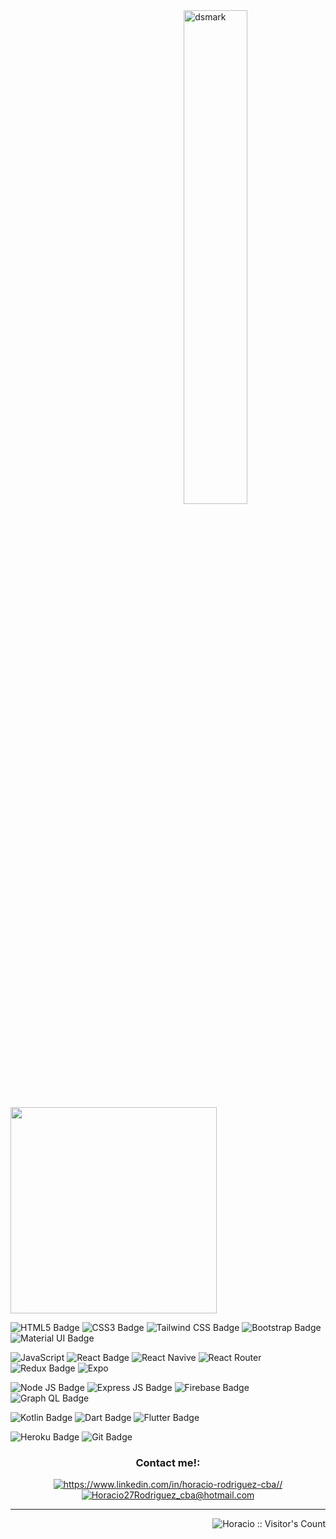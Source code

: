 <img alt="dsmark" align="right" height="45%" width="45%" src="https://c.tenor.com/NzrqQHFBVz8AAAAj/kitty-transparent.gif">

<div display='flex'>
    <img  width="330" src="https://github-readme-stats.vercel.app/api/top-langs/?username=AngelRRand&layout=compact&show_icons=true&title_color=ffffff&icon_color=34abeb&text_color=ffffff&bg_color=120c01"/>
</div>


![HTML5 Badge](https://img.shields.io/badge/HTML5-120c01?style=for-the-badge&logo=html5&logoColor=white)
![CSS3 Badge](https://img.shields.io/badge/CSS3-120c01?style=for-the-badge&logo=css3&logoColor=white)
![Tailwind CSS Badge](https://img.shields.io/badge/Tailwind_CSS-120c01?style=for-the-badge&logo=tailwind-css&logoColor=white)
![Bootstrap Badge](https://img.shields.io/badge/Bootstrap-120c01?style=for-the-badge&logo=bootstrap&logoColor=white)
![Material UI Badge](https://img.shields.io/badge/Material%20UI-120c01?style=for-the-badge&logo=mui&logoColor=white)

![JavaScript](https://img.shields.io/badge/JavaScript-120c01?style=for-the-badge&logo=javascript&logoColor=white)
![React Badge](https://img.shields.io/badge/React-120c01?style=for-the-badge&logo=react&logoColor=white)
![React Navive](https://img.shields.io/badge/React_Native-120c01?style=for-the-badge&logo=react&logoColor=white)
![React Router](https://img.shields.io/badge/React_Router-120c01?style=for-the-badge&logo=react-router&logoColor=white)
![Redux Badge](https://img.shields.io/badge/Redux-120c01?style=for-the-badge&logo=redux&logoColor=white)
![Expo](https://img.shields.io/badge/Expo-120c01?style=for-the-badge&logo=expo&logoColor=white)

![Node JS Badge](https://img.shields.io/badge/Node.js-120c01?style=for-the-badge&logo=node.js&logoColor=white)
![Express JS Badge](https://img.shields.io/badge/Express.js-120c01?style=for-the-badge&logo=express&logoColor=white)
![Firebase Badge](https://img.shields.io/badge/Firebase-120c01?style=for-the-badge&logo=firebase&logoColor=white)
![Graph QL Badge](https://img.shields.io/badge/GraphQl-120c01?style=for-the-badge&logo=graphql&logoColor=white)

![Kotlin Badge](https://img.shields.io/badge/Kotlin-120c01?style=for-the-badge&logo=kotlin&logoColor=white)
![Dart Badge](https://img.shields.io/badge/dart-120c01?style=for-the-badge&logo=dart&logoColor=white)
![Flutter Badge](https://img.shields.io/badge/flutter-120c01?style=for-the-badge&logo=flutter&logoColor=white)


![Heroku Badge](https://img.shields.io/badge/Heroku-120c01?style=for-the-badge&logo=heroku&logoColor=white)
![Git Badge](https://img.shields.io/badge/GIT-120c01?style=for-the-badge&logo=git&logoColor=white)


<h3 align="center">Contact me!:</h3>
<div align="center">
    <a href="https://www.linkedin.com/in/horacio-rodriguez-cba/" target="_blank" target="blank"><img src="https://img.shields.io/badge/LinkedIn-120c01?style=for-the-badge&logo=linkedin&logoColor=white" alt="https://www.linkedin.com/in/horacio-rodriguez-cba//" /></a>
<a href="horacio27rodriguez_cba@hotmail.com" target="_blank" target="blank"><img src="https://img.shields.io/badge/Gmail-120c01?style=for-the-badge&logo=gmail&logoColor=white" alt="Horacio27Rodriguez_cba@hotmail.com"/></a>
</div>

<hr>

<img align="right" src="https://profile-counter.glitch.me/{AngelRRand}/count.svg" alt="Horacio :: Visitor's Count" />
